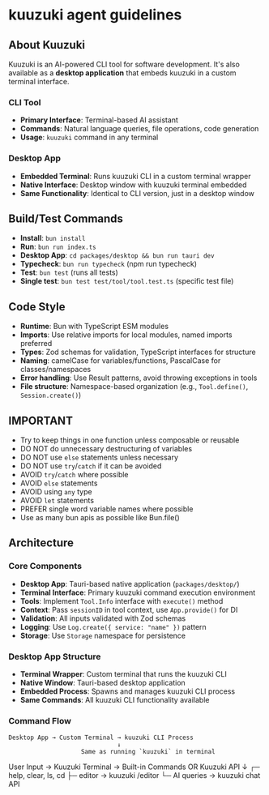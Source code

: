 # kuuzuki agent guidelines

## About Kuuzuki

Kuuzuki is an AI-powered CLI tool for software development. It's also available as a **desktop application** that embeds kuuzuki in a custom terminal interface.

### CLI Tool

- **Primary Interface**: Terminal-based AI assistant
- **Commands**: Natural language queries, file operations, code generation
- **Usage**: `kuuzuki` command in any terminal

### Desktop App

- **Embedded Terminal**: Runs kuuzuki CLI in a custom terminal wrapper
- **Native Interface**: Desktop window with kuuzuki terminal embedded
- **Same Functionality**: Identical to CLI version, just in a desktop window

## Build/Test Commands

- **Install**: `bun install`
- **Run**: `bun run index.ts`
- **Desktop App**: `cd packages/desktop && bun run tauri dev`
- **Typecheck**: `bun run typecheck` (npm run typecheck)
- **Test**: `bun test` (runs all tests)
- **Single test**: `bun test test/tool/tool.test.ts` (specific test file)

## Code Style

- **Runtime**: Bun with TypeScript ESM modules
- **Imports**: Use relative imports for local modules, named imports preferred
- **Types**: Zod schemas for validation, TypeScript interfaces for structure
- **Naming**: camelCase for variables/functions, PascalCase for classes/namespaces
- **Error handling**: Use Result patterns, avoid throwing exceptions in tools
- **File structure**: Namespace-based organization (e.g., `Tool.define()`, `Session.create()`)

## IMPORTANT

- Try to keep things in one function unless composable or reusable
- DO NOT do unnecessary destructuring of variables
- DO NOT use `else` statements unless necessary
- DO NOT use `try`/`catch` if it can be avoided
- AVOID `try`/`catch` where possible
- AVOID `else` statements
- AVOID using `any` type
- AVOID `let` statements
- PREFER single word variable names where possible
- Use as many bun apis as possible like Bun.file()

## Architecture

### Core Components

- **Desktop App**: Tauri-based native application (`packages/desktop/`)
- **Terminal Interface**: Primary kuuzuki command execution environment
- **Tools**: Implement `Tool.Info` interface with `execute()` method
- **Context**: Pass `sessionID` in tool context, use `App.provide()` for DI
- **Validation**: All inputs validated with Zod schemas
- **Logging**: Use `Log.create({ service: "name" })` pattern
- **Storage**: Use `Storage` namespace for persistence

### Desktop App Structure

- **Terminal Wrapper**: Custom terminal that runs the kuuzuki CLI
- **Native Window**: Tauri-based desktop application
- **Embedded Process**: Spawns and manages kuuzuki CLI process
- **Same Commands**: All kuuzuki CLI functionality available

### Command Flow

```
Desktop App → Custom Terminal → kuuzuki CLI Process
                              ↓
                    Same as running `kuuzuki` in terminal
```

User Input → Kuuzuki Terminal → Built-in Commands OR Kuuzuki API
↓
┌─ help, clear, ls, cd
├─ editor <file> → kuuzuki /editor
└─ AI queries → kuuzuki chat API

```

```
